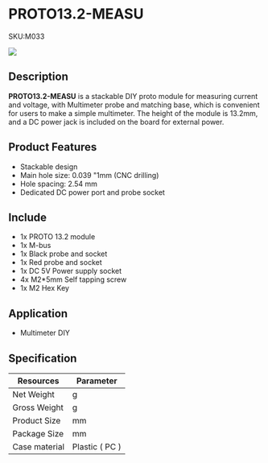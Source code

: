# PROTO13.2-MEASU

<el-tag effect="plain">SKU:M033</el-tag>

<div class="product_pic"><img src="assets/img/product_pics/module/proto13.2_mesu/proto_13.2_mesu.webp"></div>


## Description

**PROTO13.2-MEASU** is a stackable DIY proto module for measuring current and voltage, with Multimeter probe and matching base, which is convenient for users to make a simple multimeter. The height of the module is 13.2mm, and a DC power jack is included on the board for external power.

## Product Features

- Stackable design
- Main hole size: 0.039 "1mm (CNC drilling)
- Hole spacing: 2.54 mm
- Dedicated DC power port and probe socket

## Include

-  1x PROTO 13.2 module
-  1x M-bus
-  1x Black probe and socket
-  1x Red probe and socket
-  1x DC 5V Power supply socket
-  4x M2*5mm Self tapping screw
-  1x M2 Hex Key

## Application

- Multimeter DIY

## Specification

<table class="table-1">
    <thead>
    <tr>
        <th>Resources</th>
        <th>Parameter</th>
    </tr>
    </thead>
    <tbody>
        <tr>
            <td>Net Weight</td>
            <td>g</td>
        </tr>
        <tr>
            <td>Gross Weight</td>
            <td>g</td>
        </tr>
        <tr>
            <td>Product Size</td>
            <td>mm</td>
        </tr>
        <tr>
            <td>Package Size</td>
            <td>mm</td>
        </tr>
        <tr>
            <td>Case material</td>
            <td>Plastic ( PC )</td>
        </tr>
     </tbody>
</table>

<script>

   var purchase_link = '';

   anchor_search(purchase_link);
   scrollFunc();

</script>
